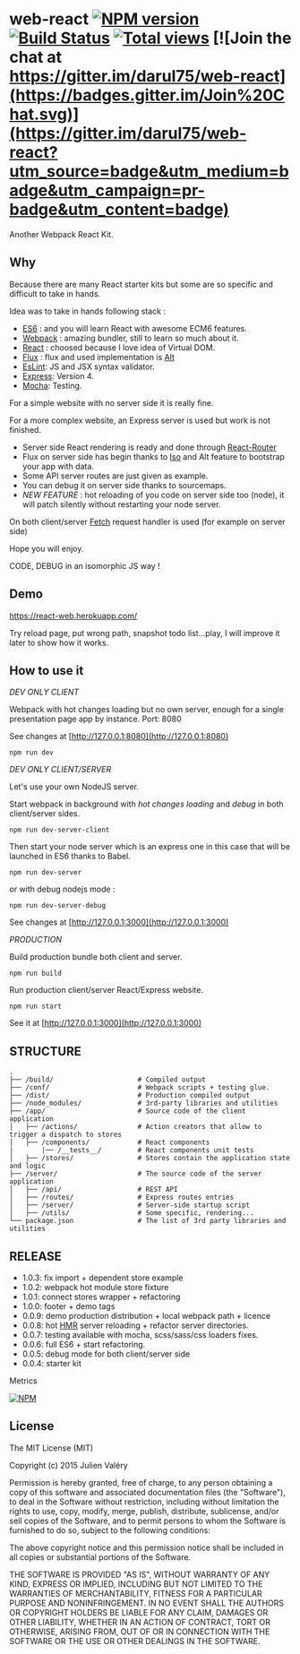 web-react [![NPM version](https://badge.fury.io/js/web-react.png)](http://badge.fury.io/js/web-react) [![Build Status](https://travis-ci.org/darul75/web-react.png?branch=master)](https://travis-ci.org/darul75/web-react) [![Total views](https://sourcegraph.com/api/repos/github.com/darul75/web-react/counters/views.png)](https://sourcegraph.com/github.com/darul75/web-react) [![Join the chat at https://gitter.im/darul75/web-react](https://badges.gitter.im/Join%20Chat.svg)](https://gitter.im/darul75/web-react?utm_source=badge&utm_medium=badge&utm_campaign=pr-badge&utm_content=badge)
=====================

Another Webpack React Kit.

Why
-------------

Because there are many React starter kits but some are so specific and difficult to take in hands.

Idea was to take in hands following stack :

* [ES6](https://babeljs.io/docs/learn-es6/) : and you will learn React with awesome ECM6 features.
* [Webpack](https://github.com/webpack/webpack) : amazing bundler, still to learn so much about it.
* [React](https://github.com/facebook/react) : choosed because I love idea of Virtual DOM.
* [Flux](https://facebook.github.io/flux/docs/overview.html) : flux and used implementation is [Alt](http://alt.js.org/)
* [EsLint](http://eslint.org/): JS and JSX syntax validator.
* [Express](http://expressjs.com/): Version 4.
* [Mocha](http://mochajs.org/): Testing.

For a simple website with no server side it is really fine.

For a more complex website, an Express server is used but work is not finished.

- Server side React rendering is ready and done through [React-Router](https://github.com/rackt/react-router)
- Flux on server side has begin thanks to [Iso](https://github.com/goatslacker/iso/) and Alt feature to bootstrap your app with data.
- Some API server routes are just given as example.
- You can debug it on server side thanks to sourcemaps.
- *NEW FEATURE* : hot reloading of you code on server side too (node), it will patch silently without restarting your node server.

On both client/server [Fetch](https://github.com/github/fetch) request handler is used (for example on server side)

Hope you will enjoy.

CODE, DEBUG in an isomorphic JS way !

Demo
-------------

https://react-web.herokuapp.com/

Try reload page, put wrong path, snapshot todo list...play, I will improve it later to show how it works.

How to use it
-------------

*DEV ONLY CLIENT*

Webpack with hot changes loading but no own server, enough for a single presentation page app by instance. Port: 8080

See changes at [http://127.0.0.1:8080](http://127.0.0.1:8080)

```
npm run dev
```

*DEV ONLY CLIENT/SERVER*

Let's use your own NodeJS server.

Start webpack in background with *hot changes loading* and *debug* in both client/server sides.

```
npm run dev-server-client
```

Then start your node server which is an express one in this case that will be launched in ES6 thanks to Babel.

```
npm run dev-server
```

or with debug nodejs mode :

```
npm run dev-server-debug
```

See changes at [http://127.0.0.1:3000](http://127.0.0.1:3000)

*PRODUCTION*

Build production bundle both client and server.
```
npm run build
```

Run production client/server React/Express website. 

```
npm run start
```

See it at [http://127.0.0.1:3000](http://127.0.0.1:3000)

STRUCTURE
-------------
```
.
├── /build/                     # Compiled output
├── /conf/                      # Webpack scripts + testing glue.
├── /dist/                      # Production compiled output
├── /node_modules/              # 3rd-party libraries and utilities
├── /app/                       # Source code of the client application
│   ├── /actions/               # Action creators that allow to trigger a dispatch to stores
│   ├── /components/            # React components
|       |── /__tests__/         # React components unit tests
│   ├── /stores/                # Stores contain the application state and logic
├── /server/                    # The source code of the server application
│   ├── /api/                   # REST API
│   ├── /routes/                # Express routes entries
│   ├── /server/                # Server-side startup script
│   ├── /utils/                 # Some specific, rendering...
└── package.json                # The list of 3rd party libraries and utilities
```

RELEASE
-------------

* 1.0.3: fix import + dependent store example
* 1.0.2: webpack hot module store fixture
* 1.0.1: connect stores wrapper + refactoring
* 1.0.0: footer + demo tags
* 0.0.9: demo production distribution + local webpack path + licence
* 0.0.8: hot [HMR](https://github.com/webpack/docs/wiki/hot-module-replacement-with-webpack) server reloading + refactor server directories.
* 0.0.7: testing available with mocha, scss/sass/css loaders fixes.
* 0.0.6: full ES6 + start refactoring.
* 0.0.5: debug mode for both client/server side
* 0.0.4: starter kit
 
Metrics

[![NPM](https://nodei.co/npm/web-react.png?downloads=true&downloadRank=true&stars=true)](https://nodei.co/npm/web-react/)

## License

The MIT License (MIT)

Copyright (c) 2015 Julien Valéry

Permission is hereby granted, free of charge, to any person obtaining a copy
of this software and associated documentation files (the "Software"), to deal
in the Software without restriction, including without limitation the rights
to use, copy, modify, merge, publish, distribute, sublicense, and/or sell
copies of the Software, and to permit persons to whom the Software is
furnished to do so, subject to the following conditions:

The above copyright notice and this permission notice shall be included in
all copies or substantial portions of the Software.

THE SOFTWARE IS PROVIDED "AS IS", WITHOUT WARRANTY OF ANY KIND, EXPRESS OR
IMPLIED, INCLUDING BUT NOT LIMITED TO THE WARRANTIES OF MERCHANTABILITY,
FITNESS FOR A PARTICULAR PURPOSE AND NONINFRINGEMENT. IN NO EVENT SHALL THE
AUTHORS OR COPYRIGHT HOLDERS BE LIABLE FOR ANY CLAIM, DAMAGES OR OTHER
LIABILITY, WHETHER IN AN ACTION OF CONTRACT, TORT OR OTHERWISE, ARISING FROM,
OUT OF OR IN CONNECTION WITH THE SOFTWARE OR THE USE OR OTHER DEALINGS IN
THE SOFTWARE.

